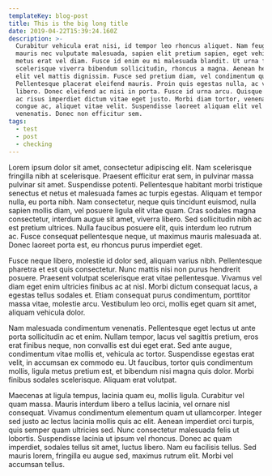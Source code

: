 ```yaml
---
templateKey: blog-post
title: This is the big long title
date: 2019-04-22T15:39:24.160Z
description: >-
  Curabitur vehicula erat nisi, id tempor leo rhoncus aliquet. Nam feugiat,
  mauris nec vulputate malesuada, sapien elit pretium sapien, eget vehicula
  metus erat vel diam. Fusce id enim eu mi malesuada blandit. Ut urna felis,
  scelerisque viverra bibendum sollicitudin, rhoncus a magna. Aenean hendrerit
  elit vel mattis dignissim. Fusce sed pretium diam, vel condimentum quam.
  Pellentesque placerat eleifend mauris. Proin quis egestas nulla, ac volutpat
  libero. Donec eleifend ac nisi in porta. Fusce id urna arcu. Quisque ut ligula
  ac risus imperdiet dictum vitae eget justo. Morbi diam tortor, venenatis a
  congue ac, aliquet vitae velit. Suspendisse laoreet aliquam elit vel
  venenatis. Donec non efficitur sem.
tags:
  - test
  - post
  - checking
---
```

Lorem ipsum dolor sit amet, consectetur adipiscing elit. Nam scelerisque fringilla nibh at scelerisque. Praesent efficitur erat sem, in pulvinar massa pulvinar sit amet. Suspendisse potenti. Pellentesque habitant morbi tristique senectus et netus et malesuada fames ac turpis egestas. Aliquam et tempor nulla, eu porta nibh. Nam consectetur, neque quis tincidunt euismod, nulla sapien mollis diam, vel posuere ligula elit vitae quam. Cras sodales magna consectetur, interdum augue sit amet, viverra libero. Sed sollicitudin nibh ac est pretium ultrices. Nulla faucibus posuere elit, quis interdum leo rutrum ac. Fusce consequat pellentesque neque, ut maximus mauris malesuada at. Donec laoreet porta est, eu rhoncus purus imperdiet eget.



Fusce neque libero, molestie id dolor sed, aliquam varius nibh. Pellentesque pharetra et est quis consectetur. Nunc mattis nisi non purus hendrerit posuere. Praesent volutpat scelerisque erat vitae pellentesque. Vivamus vel diam eget enim ultricies finibus ac at nisl. Morbi dictum consequat lacus, a egestas tellus sodales et. Etiam consequat purus condimentum, porttitor massa vitae, molestie arcu. Vestibulum leo orci, mollis eget quam sit amet, aliquam vehicula dolor.



Nam malesuada condimentum venenatis. Pellentesque eget lectus ut ante porta sollicitudin ac et enim. Nullam tempor, lacus vel sagittis pretium, eros erat finibus neque, non convallis est dui eget erat. Sed ante augue, condimentum vitae mollis et, vehicula ac tortor. Suspendisse egestas erat velit, in accumsan ex commodo eu. Ut faucibus, tortor quis condimentum mollis, ligula metus pretium est, et bibendum nisi magna quis dolor. Morbi finibus sodales scelerisque. Aliquam erat volutpat.



Maecenas at ligula tempus, lacinia quam eu, mollis ligula. Curabitur vel quam massa. Mauris interdum libero a tellus lacinia, vel ornare nisl consequat. Vivamus condimentum elementum quam ut ullamcorper. Integer sed justo ac lectus lacinia mollis quis ac elit. Aenean imperdiet orci turpis, quis semper quam ultricies sed. Nunc consectetur malesuada felis ut lobortis. Suspendisse lacinia ut ipsum vel rhoncus. Donec ac quam imperdiet, sodales tellus sit amet, luctus libero. Nam eu facilisis tellus. Sed mauris lorem, fringilla eu augue sed, maximus rutrum elit. Morbi vel accumsan tellus.
